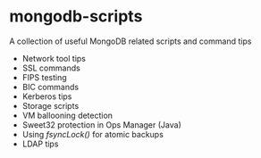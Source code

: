 # mongodb-scripts

A collection of useful MongoDB related scripts and command tips

* Network tool tips
* SSL commands
* FIPS testing
* BIC commands
* Kerberos tips
* Storage scripts
* VM ballooning detection
* Sweet32 protection in Ops Manager (Java)
* Using _fsyncLock()_ for atomic backups
* LDAP tips
